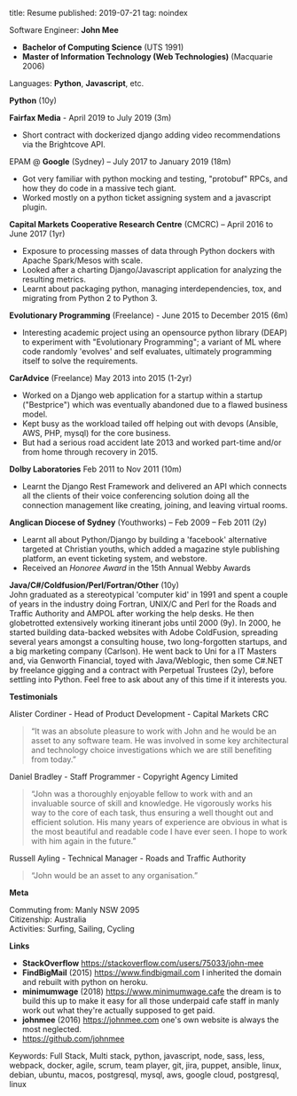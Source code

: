 title: Resume
published: 2019-07-21
tag: noindex

Software Engineer: **John Mee**  

- **Bachelor of Computing Science** (UTS 1991)  
- **Master of Information Technology (Web Technologies)** (Macquarie 2006)  

Languages: **Python**, **Javascript**, etc.  

__Python__ (10y)  

**Fairfax Media** - April 2019 to July 2019 (3m)  
- Short contract with dockerized django adding video recommendations via the Brightcove API.

EPAM @ **Google** (Sydney) – July 2017 to January 2019 (18m)  
- Got very familiar with python mocking and testing, "protobuf" RPCs, and how they do code in a massive tech giant.  
- Worked mostly on a python ticket assigning system and a javascript plugin.  
    
**Capital Markets Cooperative Research Centre** (CMCRC) – April 2016 to June 2017 (1yr)    
- Exposure to processing masses of data through Python dockers with Apache Spark/Mesos with scale.  
- Looked after a charting Django/Javascript application for analyzing the resulting metrics.  
- Learnt about packaging python, managing interdependencies, tox, and migrating from Python 2 to Python 3.  

**Evolutionary Programming** (Freelance) - June 2015 to December 2015 (6m)  
- Interesting academic project using an opensource python library (DEAP) to experiment with "Evolutionary Programming"; a variant of ML 
where code randomly 'evolves' and self evaluates, ultimately programming itself to solve the requirements.  

**CarAdvice** (Freelance) May 2013 into 2015 (1-2yr)  
- Worked on a Django web application for a startup within a startup ("Bestprice") which was eventually abandoned due to a flawed business model.  
- Kept busy as the workload tailed off helping out with devops (Ansible, AWS, PHP, mysql) for the core business.  
- But had a serious road accident late 2013 and worked part-time and/or from home through recovery in 2015.  

**Dolby Laboratories** Feb 2011 to Nov 2011 (10m)  
- Learnt the Django Rest Framework and delivered an API which connects all the clients of their voice conferencing solution doing
all the connection management like creating, joining, and leaving virtual rooms.

**Anglican Diocese of Sydney** (Youthworks) – Feb 2009 – Feb 2011 (2y)  
- Learnt all about Python/Django by building a 'facebook' alternative targeted at Christian youths, which added
a magazine style publishing platform, an event ticketing system, and webstore.  
- Received an *Honoree Award* in the 15th Annual Webby Awards  

**Java/C#/Coldfusion/Perl/Fortran/Other**  (10y)  
John graduated as a stereotypical 'computer kid' in 1991 and spent a couple of years in the industry
doing Fortran, UNIX/C and Perl for the Roads and Traffic Authority and AMPOL after working the help desks.
 He then globetrotted extensively working itinerant jobs until 2000 (9y).  In 2000, he started building data-backed websites with Adobe ColdFusion, spreading several years amongst a consulting
house, two long-forgotten startups, and a big marketing company (Carlson).  He went back to Uni for a IT Masters and, via Genworth Financial,
 toyed with Java/Weblogic, then some C#.NET by freelance gigging and a contract with Perpetual Trustees (2y), before
 settling into Python. Feel free to ask about any of this time if it interests you.

__Testimonials__

Alister Cordiner - Head of Product Development - Capital Markets CRC
> “It was an absolute pleasure to work with John and he would be an asset to any software team. He was involved in some key architectural and technology choice investigations which we are still benefiting from today.” 

Daniel Bradley - Staff Programmer - Copyright Agency Limited
> “John was a thoroughly enjoyable fellow to work with and an invaluable source of skill and knowledge. He vigorously works his way to the core of each task, thus ensuring a well thought out and efficient solution. His many years of experience are obvious in what is the most beautiful and readable code I have ever seen. I hope to work with him again in the future.”

Russell Ayling - Technical Manager - Roads and Traffic Authority
> “John would be an asset to any organisation.”


__Meta__

Commuting from: Manly NSW 2095  
Citizenship: Australia  
Activities: Surfing, Sailing, Cycling  

__Links__

- **StackOverflow** <https://stackoverflow.com/users/75033/john-mee>
- **FindBigMail** (2015) <https://www.findbigmail.com> I inherited the domain and rebuilt with python on heroku.
- **minimumwage** (2018) <https://www.minimumwage.cafe> the dream is to build this up to make 
it easy for all those underpaid cafe staff in manly work out what they're actually supposed to get paid.
- **johnmee** (2016) <https://johnmee.com> one's own website is always the most neglected.
- <https://github.com/johnmee>

Keywords: Full Stack, Multi stack, python, javascript, node, sass, less, webpack, docker, agile, scrum, team player, git, jira, puppet, ansible, linux, debian, ubuntu, macos, postgresql, mysql, aws, google cloud, postgresql, linux
